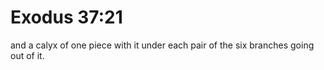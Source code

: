 # Exodus 37:21

and a calyx of one piece with it under each pair of the six branches going out of it.
